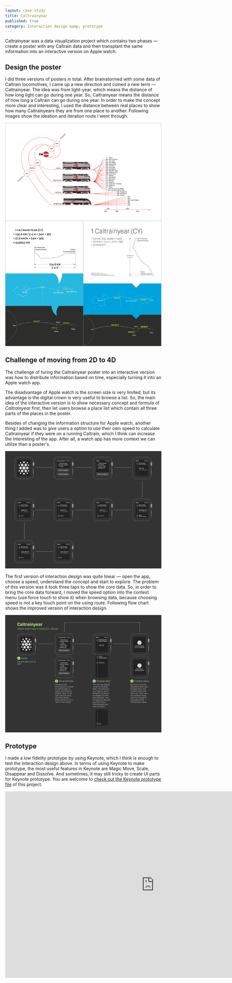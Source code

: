 ```yaml
---
layout: case-study
title: Caltrainyear
published: true
category: Interaction design &amp; prototype
---
```

<p class="intro">Caltrainyear was a data visualization project which contains two phases — create a poster with any
Caltrain data and then transplant the same information into an interactive version on Apple watch. </p>

## Design the poster

I did three versions of posters in total. After brainstormed with some data of Caltrain locomotives, I came up a new direction and coined a new term — Caltrainyear. The idea was from light-year, which means the distance of how long light can go during one year. So, Caltrainyear means the distance of how long a Caltrain can go during one year. In order to make the concept more clear and interesting, I used the distance between real places to show how many Caltrainyears they are from one place to another. Following images show the ideation and iteration route I went through.

<img class="shadow" src="/images/compressed/portfolio/Caltrainyear/posters.jpg" title="Posters">

## Challenge of moving from 2D to 4D
The challenge of turing the Caltrainyear poster into an interactive version was how to distribute information based on time, especially turning it into an Apple watch app.

The disadvantage of Apple watch is the screen size is very limited, but its advantage is the digital crown is very useful to browse a list. So, the main idea of the interactive version is to show necessary concept and formula of *Caltrainyear* first, then let users browse a place list which contain all three parts of the places in the poster.

Besides of changing the information structure for Apple watch, another thing I added was to give users a option to use their own speed to calculate Caltrainyear if they were on a running Caltrain, which I think can increase the interesting of the app. After all, a watch app has more context we can utilize than a poster's.

<p class="full-width"><img class="shadow" src="/images/compressed/portfolio/Caltrainyear/Interaction-design-v1.png" title="Interaction design version 1"></p>

The first version of interaction design was quite linear — open the app, choose a speed, understand the concept and start to explore. The problem of this version was it took three taps to show the core data. So, in order to bring the core data forward, I moved the speed option into the context menu (use force touch to show it) when browsing data, because choosing speed is not a key touch point on the using route. Following flow chart shows the improved version of interaction design.

<p class="full-width"><img class="shadow" src="/images/compressed/portfolio/Caltrainyear/Interaction-design.png" title="Interaction design"></p>

## Prototype

I made a low fidelity prototype by using Keynote, which I think is enough to test the interaction design above. In terms of using Keynote to make prototype, the most useful features in Keynote are Magic Move, Scale, Disappear and Dissolve. And sometimes, it may still tricky to create UI parts for Keynote prototype. You are welcome to [check out the Keynote prototype file](/portfolio/Caltrainyear/prototype-v2.key.zip) of this project.

<iframe src="https://player.vimeo.com/video/122600198?color=b5e285&title=0&byline=0&portrait=0" width="960" height="601" frameborder="0" webkitallowfullscreen mozallowfullscreen allowfullscreen></iframe>

